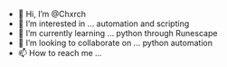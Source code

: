 - 👋 Hi, I’m @Chxrch
- 👀 I’m interested in ... automation and scripting 
- 🌱 I’m currently learning ... python through Runescape
- 💞️ I’m looking to collaborate on ... python automation
- 📫 How to reach me ...

<!---
Chxrch/Chxrch is a ✨ special ✨ repository because its `README.md` (this file) appears on your GitHub profile.
You can click the Preview link to take a look at your changes.
--->
